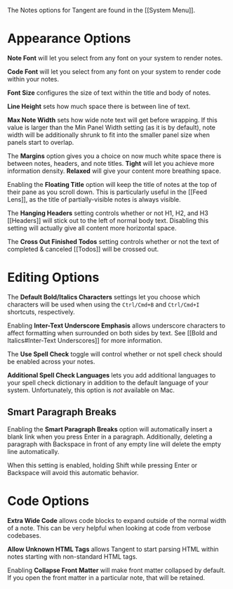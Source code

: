 The Notes options for Tangent are found in the [[System Menu]].

# Appearance Options
__Note Font__ will let you select from any font on your system to render notes.

__Code Font__ will let you select from any font on your system to render code within your notes.

__Font Size__ configures the size of text within the title and body of notes.

__Line Height__ sets how much space there is between line of text.

__Max Note Width__ sets how wide note text will get before wrapping. If this value is larger than the Min Panel Width setting (as it is by default), note width will be additionally shrunk to fit into the smaller panel size when panels start to overlap.

The __Margins__ option gives you a choice on now much white space there is between notes, headers, and note titles. __Tight__ will let you achieve more information density. __Relaxed__ will give your content more breathing space.

Enabling the __Floating Title__ option will keep the title of notes at the top of their pane as you scroll down. This is particularly useful in the [[Feed Lens]], as the title of partially-visible notes is always visible.

The __Hanging Headers__ setting controls whether or not H1, H2, and H3 [[Headers]] will stick out to the left of normal body text. Disabling this setting will actually give all content more horizontal space.

The **Cross Out Finished Todos** setting controls whether or not the text of completed & canceled [[Todos]] will be crossed out.

# Editing Options
The **Default Bold/Italics Characters** settings let you choose which characters will be used when using the `Ctrl/Cmd+B` and `Ctrl/Cmd+I` shortcuts, respectively.

Enabling **Inter-Text Underscore Emphasis** allows underscore characters to affect formatting when surrounded on both sides by text. See [[Bold and Italics#Inter-Text Underscores]] for more information.

The __Use Spell Check__ toggle will control whether or not spell check should be enabled across your notes.

__Additional Spell Check Languages__ lets you add additional languages to your spell check dictionary in addition to the default language of your system. Unfortunately, this option is _not_ available on Mac.

## Smart Paragraph Breaks
Enabling the __Smart Paragraph Breaks__ option will automatically insert a blank link when you press Enter in a paragraph. Additionally, deleting a paragraph with Backspace in front of any empty line will delete the empty line automatically.

When this setting is enabled, holding Shift while pressing Enter or Backspace will avoid this automatic behavior.

# Code Options
**Extra Wide Code** allows code blocks to expand outside of the normal width of a note. This can be very helpful when looking at code from verbose codebases.

__Allow Unknown HTML Tags__ allows Tangent to start parsing HTML within notes starting with non-standard HTML tags.

Enabling __Collapse Front Matter__ will make front matter collapsed by default. If you open the front matter in a particular note, that will be retained.